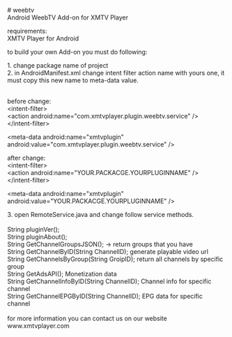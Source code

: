 <p># weebtv<br>
   Android WeebTV Add-on for XMTV Player <br>
 </p>
 <p>requirements:<br>
   XMTV Player for Android</p>
 <p>to build your own Add-on you must do following:</p>
 <p>1. change package name of project<br>
   2. in AndroidManifest.xml change intent filter action name with yours one, it must copy this new name to meta-data value.</p>
 <p> <br>
   before change:<br>
   &lt;intent-filter&gt;<br>
  &lt;action android:name=&quot;com.xmtvplayer.plugin.weebtv.service&quot; /&gt;<br>
  &lt;/intent-filter&gt;</p>
 <p>&lt;meta-data android:name=&quot;xmtvplugin&quot; android:value=&quot;com.xmtvplayer.plugin.weebtv.service&quot; /&gt;<br>
 </p>
 <p>after change:<br>
   &lt;intent-filter&gt;<br>
  &lt;action android:name=&quot;YOUR.PACKACGE.YOURPLUGINNAME&quot; /&gt;<br>
  &lt;/intent-filter&gt;</p>
 <p>&lt;meta-data android:name=&quot;xmtvplugin&quot; android:value=&quot;YOUR.PACKACGE.YOURPLUGINNAME&quot; /&gt;</p>
 <p>3. open RemoteService.java and change follow service methods.<br>
   <br>
   String pluginVer();<br>
   String pluginAbout();<br>
   String GetChannelGroupsJSON(); -&gt; return groups that you have<br>
   String GetChannelByID(String ChannelID); generate playable video url <br>
   String GetChannelsByGroup(String GroipID); return all channels by specific group<br>
   String GetAdsAPI(); Monetization data <br>
   String GetChannelInfoByID(String ChannelID); Channel info for specific channel<br>
   String GetChannelEPGByID(String ChannelID); EPG data for specific channel<br>
  <br>
   for more information you can contact us on our website  www.xmtvplayer.com</p>